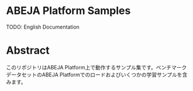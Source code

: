 # ABEJA Platform Samples

TODO: English Documentation

# Abstract

このリポジトリはABEJA Platform上で動作するサンプル集です。ベンチマークデータセットのABEJA Platformでのロードおよびいくつかの学習サンプルを含みます。

